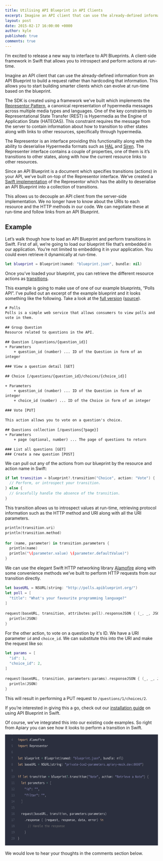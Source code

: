 ```yaml
---
title: Utilising API Blueprint in API Clients
excerpt: Imagine an API client that can use the already-defined information from an API Blueprint to build a request
layout: post
date: 2015-02-17 16:00:00 +0000
author: kyle
published: true
comments: true
---
```


I’m excited to release a new way to interface to API Blueprints. A client-side framework in Swift that allows you to introspect and perform actions at run-time.

Imagine an API client that can use the already-defined information from an API Blueprint to build a request rather than hardcoding that information. This allows you to start building smarter clients which can evolve at run-time based on the blueprint.

The SDK is created using a framework we’ve built which implements the [Representor Pattern](https://github.com/the-hypermedia-project/charter#representor-pattern), a canonical representation of hypermedia messages across multiple media types and languages. One of the key constraints to Representational State Transfer (REST) is Hypermedia as the Engine of Application State (HATEOAS). This constraint requires the message from the server to contain information about how to transition to other states along with links to other resources, specifically through hypermedia.

The Representor is an interface providing this functionality along with the ability to deserialise Hypermedia formats such as [HAL](http://stateless.co/hal_specification.html) and [Siren](https://github.com/kevinswiber/siren). The Representer interface contains a couple of properties, one of them is it’s transitions to other states, along with how the current resource links to other resources.

Since an API Blueprint is a document which specifies transitions (actions) in your API, we’ve built on-top of the Representor interface. We’ve created a [Swift implementation](https://github.com/the-hypermedia-project/representor-swift) of the Representor which has the ability to deserialise an API Blueprint into a collection of transitions.

This allows us to decouple an API client from the server-side implementation. We no longer have to know about the URIs to each resource and the HTTP methods in our code. We can negotiate these at run-time and follow links from an API Blueprint.

## Example

Let’s walk though how to load an API Blueprint and perform transitions in Swift. First of all, we’re going to load our blueprint file that’s embedded in our application. You’re not limited to embedding it in your application. You could even retrieve it dynamically at run-time.

```swift
let blueprint = Blueprint(named: "blueprint.json", bundle: nil)
```

Once you’ve loaded your blueprint, you can retrieve the different resource actions as [transitions](https://github.com/the-hypermedia-project/charter/blob/master/reference/hypermedia-elements.md#transitions).

This example is going to make use of one of our example blueprints, “Polls API”. I’ve pulled out an excerpt of the example blueprint and it looks something like the following. Take a look at the [full version](http://pollsapi.docs.apiary.io/) ([source](https://github.com/apiaryio/api-blueprint/blob/be00b000e47561419f654374dd975a02083354e8/examples/Polls%20API.md)).

```apib
# Polls
Polls is a simple web service that allows consumers to view polls and vote in them.

## Group Question
Resource related to questions in the API.

## Question [/questions/{question_id}]
+ Parameters
    + question_id (number) ... ID of the Question in form of an integer

### View a question detail [GET]

## Choice [/questions/{question_id}/choices/{choice_id}]

+ Parameters
    + question_id (number) ... ID of the Question in form of an integer
    + choice_id (number) ... ID of the Choice in form of an integer

### Vote [PUT]

This action allows you to vote on a question's choice.

## Questions collection [/questions{?page}]
+ Parameters
    + page (optional, number) ... The page of questions to return

### List all questions [GET]
### Create a new question [POST]
```

We can pull out any of the actions from our blueprint by the resource and action name in Swift:

```swift
if let transition = blueprint?.transition("Choice", action: "Vote") {
  // Perform, or introspect your transition.
} else {
  // Gracefully handle the absence of the transition.
}
```

This transition allows us to introspect values at run-time, retrieving protocol information such as the HTTP method and URI along with all the URI parameters.

```swift
println(transition.uri)
println(transition.method)

for (name, parameter) in transition.parameters {
  println(name)
  println("\(parameter.value) \(parameter.defaultValue)")
}
```

We can use the elegant Swift HTTP networking library [Alamofire](https://github.com/Alamofire/Alamofire) along with some convenience methods we’ve built to perform HTTP requests from our transition directly.

```swift
let baseURL = NSURL(string: "http://polls.apiblueprint.org/")
let poll = [
  "title": "What's your favourite programming language?"
]

request(baseURL, transition, attributes:poll).responseJSON { (_, _, JSON, _) in
  println(JSON)
}
```

For the other action, to vote on a question by it's ID. We have a URI parameter
`id` and `choice_id`. We can substitute this into the URI and make the request like so:

```swift
let params = [
  "id": 1,
  "choice_id": 2,
]

request(baseURL, transition, parameters:params).responseJSON { (_, _, JSON, _) in
  println(JSON)
}
```

This will result in performing a PUT request to `/questions/1/choices/2`.

If you’re interested in giving this a go, check out our [installation guide](https://github.com/the-hypermedia-project/representor-swift/wiki/API-Blueprint) on using API Blueprint in Swift.

Of course, we’ve integrated this into our existing code examples. So right from Apiary you can see how it looks to perform a transition in Swift.

<img src="/images/2015-02-17-Utilising-API-Blueprint-in-API-Clients/code-example.png" width="665" height="364" alt="API Blueprint Representor Code Examples" />

We would love to hear your thoughts in the comments section below.
